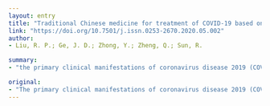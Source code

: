 ```yaml
---
layout: entry
title: "Traditional Chinese medicine for treatment of COVID-19 based on literature mining of targeting cytokine storm"
link: "https://doi.org/10.7501/j.issn.0253-2670.2020.05.002"
author:
- Liu, R. P.; Ge, J. D.; Zhong, Y.; Zheng, Q.; Sun, R.

summary:
- "the primary clinical manifestations of coronavirus disease 2019 (COVID-19) are fever, fatigue and dry cough. Some patients with low or medium fever, or even without obvious symptom, rapidly progressed to severe or critical illness, including severe acute respiratory syndrome, septic shock, coagulation disorders and intractable metabolic acidosis."

original:
- "The primary clinical manifestations of coronavirus disease 2019 (COVID-19) are fever, fatigue and dry cough. Several clinical studies reported that some patients with low or medium fever, or even without obvious symptom, rapidly progressed to severe or critical illness, including severe acute respiratory syndrome, septic shock, coagulation disorders and intractable metabolic acidosis. These patients were usually associated with significant elevated serum levels of a profile of cytokines, which is similar to SARS-2003 and MERS-2015, indicating the occurrence of cytokine storm. In the present review, we summarized previous advances in the treatment of severe cases of SARS by using traditional Chinese medicines (TCM), especially those TCM targeting cytokine storm, based on literature mining. By using data mining and network pharmacology, we also investigated underlying mechanisms and biological pathways involved in the inhibitory effects of TCM against cytokine storm. This review not only provides novel insights in the precise application of TCM, appropriate integrative use of TCM in combination with western medicine, but also contributes to the discovery of novel drugs or new therapeutic strategies targeting cytokine storm to suppress progression of COVID-19 and to improve clinical prognosis and outcomes."
---
```


